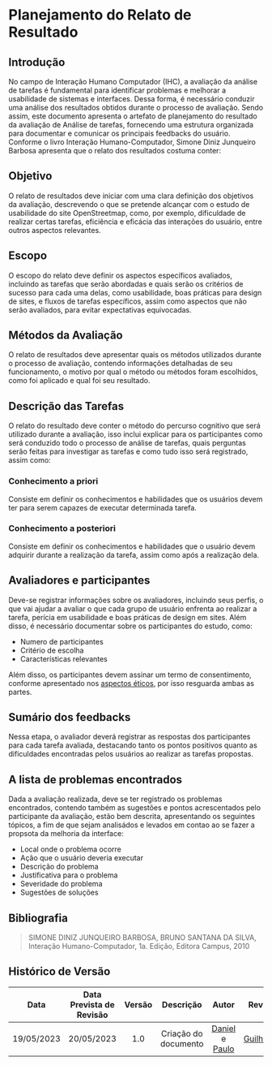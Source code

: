 # Planejamento do Relato de Resultado

## Introdução
No campo de Interação Humano Computador (IHC), a avaliação da análise de tarefas é fundamental para identificar problemas e melhorar a usabilidade de sistemas e interfaces. Dessa forma, é necessário conduzir uma análise dos resultados obtidos durante o processo de avaliação. Sendo assim, este documento apresenta o artefato de planejamento do resultado da avaliação de Análise de tarefas, fornecendo uma estrutura organizada para documentar e comunicar os principais feedbacks do usuário. Conforme o livro Interação Humano-Computador, Simone Diniz Junqueiro Barbosa apresenta que o relato dos resultados costuma conter:

## Objetivo
O relato de resultados deve iniciar com uma clara definição dos objetivos da avaliação, descrevendo o que se pretende alcançar com o estudo de usabilidade do site OpenStreetmap, como, por exemplo, dificuldade de realizar certas tarefas, eficiência e eficácia das interações do usuário, entre outros aspectos relevantes.

## Escopo
O  escopo do relato deve definir os aspectos específicos avaliados, incluindo as tarefas que serão abordadas e quais serão os critérios de sucesso para cada uma delas, como usabilidade, boas práticas para design de sites, e fluxos de tarefas específicos, assim como aspectos que não serão avaliados, para evitar expectativas equivocadas.

## Métodos da Avaliação
O relato de resultados deve apresentar quais os métodos utilizados durante o processo de avaliação, contendo informações detalhadas de seu funcionamento, o motivo por qual o método ou métodos foram escolhidos, como foi aplicado e qual foi seu resultado.

## Descrição das Tarefas
O relato do resultado deve conter o método do percurso cognitivo que será utilizado durante a avaliação, isso inclui explicar para os participantes como será conduzido todo o processo de análise de tarefas, quais perguntas serão feitas para investigar as tarefas e como tudo isso será registrado, assim como:
 
### Conhecimento a priori
Consiste em definir os conhecimentos e habilidades  que os usuários devem ter para serem capazes de executar determinada tarefa.

### Conhecimento a posteriori
Consiste em definir os conhecimentos e habilidades que o usuário devem adquirir durante a realização da tarefa, assim como após a realização dela.

## Avaliadores e participantes
Deve-se registrar informações sobre os avaliadores, incluindo seus perfis, o que vai ajudar a avaliar o que cada grupo de usuário enfrenta ao realizar a tarefa, perícia em usabilidade e boas práticas de design em sites. Além disso, é necessário documentar sobre os participantes do estudo, como:

- Numero de participantes 
- Critério de escolha
- Características relevantes

Além disso, os participantes devem assinar um termo de consentimento, conforme apresentado nos [aspectos éticos](../../Planejamento/Aspectos_Eticos.md), por isso resguarda ambas as partes.

## Sumário dos feedbacks
Nessa etapa, o avaliador deverá registrar as respostas dos participantes para cada tarefa avaliada, destacando tanto os pontos positivos quanto as dificuldades encontradas pelos usuários ao realizar as tarefas propostas.

## A lista de problemas encontrados
Dada a avaliação realizada, deve se ter registrado os problemas encontrados, contendo também as sugestões e pontos acrescentados pelo participante da avaliação, estão bem descrita, apresentando os seguintes tópicos, a fim de que sejam analisádos e levados em contao ao se fazer a propsota da melhoria da interface:

- Local onde o problema ocorre
- Ação que o usuário deveria executar
- Descrição do problema
- Justificativa para o problema
- Severidade do problema
- Sugestões de soluções


## Bibliografia

> SIMONE DINIZ JUNQUEIRO BARBOSA, BRUNO SANTANA DA SILVA, Interação Humano-Computador, 1a. Edição, Editora Campus, 2010

## Histórico de Versão
| Data | Data Prevista de Revisão | Versão | Descrição | Autor | Revisor |
| :--: | :----------------------: | :----: | :-------: | :---: | :-----: |
| 19/05/2023 |        20/05/2023        |  1.0   | Criação do documento | [Daniel](https://github.com/daniel-de-sousa) e [Paulo](https://github.com/PauloVictorFS)  | [Guilherme](https://github.com/guilhermekishimoto) |